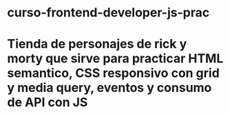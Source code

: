 # curso-frontend-developer-js-prac
# Tienda de personajes de rick y morty que sirve para practicar HTML semantico, CSS responsivo con grid y media query, eventos y consumo de API con JS
